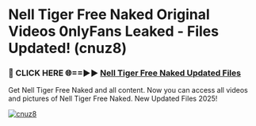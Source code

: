 # Nell Tiger Free Naked Original Videos 0nlyFans Leaked - Files Updated! (cnuz8)

<h3>🔴 CLICK HERE 🌐==►► <a href="https://tinyurl.com/up5wt9bj" rel="nofollow">Nell Tiger Free Naked Updated Files</a></h3>

Get Nell Tiger Free Naked and all content. Now you can access all videos and pictures of Nell Tiger Free Naked. New Updated Files 2025!

[![cnuz8](https://i.imgur.com/ABiUzMV.gif)](https://tinyurl.com/up5wt9bj)
